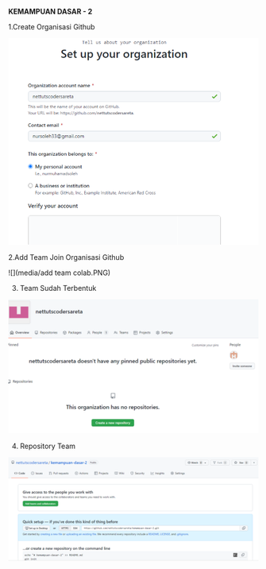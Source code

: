**KEMAMPUAN DASAR - 2**

1.Create Organisasi Github

![](media/team_colab.PNG)

2.Add Team Join Organisasi Github

![](media/add team colab.PNG)

3. Team Sudah Terbentuk

![](media/organisasi.PNG)

4. Repository Team

![](media/repository_team.PNG)